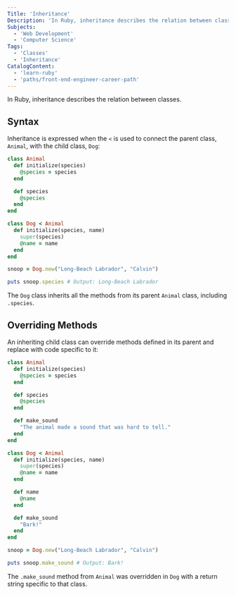 ```yaml
---
Title: 'Inheritance'
Description: 'In Ruby, inheritance describes the relation between classes. Inheritance is expressed when the < is used to connect the parent class, Animal, with the child class, Dog: rb class Animal def initialize(species) @species = species end'
Subjects:
  - 'Web Development'
  - 'Computer Science'
Tags:
  - 'Classes'
  - 'Inheritance'
CatalogContent:
  - 'learn-ruby'
  - 'paths/front-end-engineer-career-path'
---
```


In Ruby, inheritance describes the relation between classes.

## Syntax

Inheritance is expressed when the `<` is used to connect the parent class, `Animal`, with the child class, `Dog`:

```rb
class Animal
  def initialize(species)
    @species = species
  end

  def species
    @species
  end
end

class Dog < Animal
  def initialize(species, name)
    super(species)
    @name = name
  end
end

snoop = Dog.new("Long-Beach Labrador", "Calvin")

puts snoop.species # Output: Long-Beach Labrador
```

The `Dog` class inherits all the methods from its parent `Animal` class, including `.species`.

## Overriding Methods

An inheriting child class can override methods defined in its parent and replace with code specific to it:

```rb
class Animal
  def initialize(species)
    @species = species
  end

  def species
    @species
  end

  def make_sound
    "The animal made a sound that was hard to tell."
  end
end

class Dog < Animal
  def initialize(species, name)
    super(species)
    @name = name
  end

  def name
    @name
  end

  def make_sound
    "Bark!"
  end
end

snoop = Dog.new("Long-Beach Labrador", "Calvin")

puts snoop.make_sound # Output: Bark!
```

The `.make_sound` method from `Animal` was overridden in `Dog` with a return string specific to that class.
